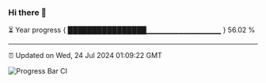 ### Hi there 👋

⏳ Year progress { ████████████████▁▁▁▁▁▁▁▁▁▁▁▁▁▁ } 56.02 %

---

⏰ Updated on Wed, 24 Jul 2024 01:09:22 GMT

![Progress Bar CI](https://github.com/liununu/liununu/workflows/Progress%20Bar%20CI/badge.svg)
